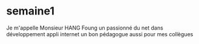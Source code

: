 # semaine1
Je m'appelle Monsieur HANG Foung
un passionné du net dans développement appli internet
un bon pédagogue aussi pour mes collègues
